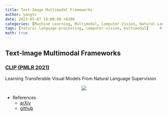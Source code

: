 ```yaml
---
title: Text-Image Multimodal Frameworks
author: yangtx
date: 2023-05-07 19:00:00 +0100
categories: [Machine Learning, Multimodal, Computer Vision, Natural Language Processing]
tags: [natural-language-processing, computer-vision, multimodal]     # TAG names should always be lowercase
math: true
---
```


## Text-Image Multimodal Frameworks
### [CLIP (PMLR 2021)](https://drive.google.com/file/d/1P_b7DVkCaD0jF9Dy__X3H8_80yP6nI3d/view?usp=drivesdk)
Learning Transferable Visual Models From Natural Language Supervision

<center>
<img src="/assets/img/papers/clip1.png">
</center>


- References
  - [arXiv](https://arxiv.org/pdf/2103.00020.pdf)
  - [github](https://github.com/OpenAI/CLIP)